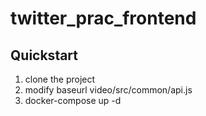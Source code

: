 # twitter_prac_frontend

## Quickstart
1. clone the project
2. modify baseurl video/src/common/api.js 
3. docker-compose up -d
